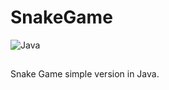 # SnakeGame

![Java](https://img.shields.io/badge/java-%23ED8B00.svg?style=for-the-badge&logo=java&logoColor=white)

##

Snake Game simple version in Java.
